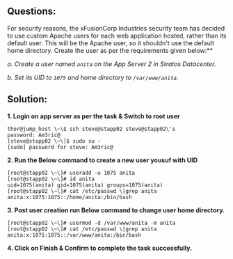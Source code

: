 ## Questions: 
For security reasons, the xFusionCorp Industries security
team has decided to use custom Apache users for each web application
hosted, rather than its default user. This will be the Apache user, so
it shouldn\'t use the default home directory. Create the user as per the
requirements given below:**

*a\. Create a user named `anita` on the App Server 2 in Stratos Datacenter.*

*b\. Set its UID to `1075` and home directory to `/var/www/anita`.*

## Solution: 
**1. Login on app server as per the task & Switch to root user**

```
thor@jump_host \~\$ ssh steve@stapp02 steve@stapp02\'s
password: Am3ric@ 
[steve@stapp02 \~\]$ sudo su -
[sudo] password for steve: Am3ric@
```

**2. Run the Below command to create a new user yousuf with UID**

```
[root@stapp02 \~\]# useradd -u 1075 anita
[root@stapp02 \~\]# id anita
uid=1075(anita) gid=1075(anita) groups=1075(anita)
[root@stapp02 \~\]# cat /etc/passwd \|grep anita anita:x:1075:1075::/home/anita:/bin/bash
```

**3. Post user creation run Below command to change user home directory.**

```
[root@stapp02 \~\]# usermod -d /var/www/anita -m anita
[root@stapp02 \~\]# cat /etc/passwd \|grep anita
anita:x:1075:1075::/var/www/anita:/bin/bash
```

**4. Click on Finish & Confirm to complete the task successfully.**

